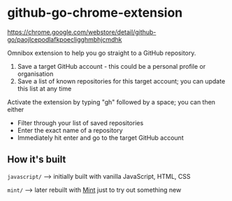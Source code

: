 # github-go-chrome-extension

https://chrome.google.com/webstore/detail/github-go/paojlcepodlafkpoecligghmbhjcmdhk

Omnibox extension to help you go straight to a GitHub repository.

1. Save a target GitHub account - this could be a personal profile or organisation
2. Save a list of known repositories for this target account; you can update this list at any time

Activate the extension by typing "gh" followed by a space; you can then either

- Filter through your list of saved repositories
- Enter the exact name of a repository
- Immediately hit enter and go to the target GitHub account

## How it's built
`javascript/` --> initially built with vanilla JavaScript, HTML, CSS

`mint/` --> later rebuilt with [Mint](https://www.mint-lang.com/) just to try out something new